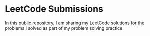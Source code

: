 # LeetCode Submissions
In this public repository, I am sharing my LeetCode solutions for the problems I solved as part of my problem solving practice.
